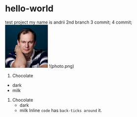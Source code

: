 # hello-world 
test project
my name is andrii
2nd branch
3 commit;
4 commit;
![alt text](photo.png "Title Text")
!(photo.png)
1. Chocolate
  - dark
  - milk
1. Chocolate
   - dark
   - milk
Inline `code` has `back-ticks around` it.
